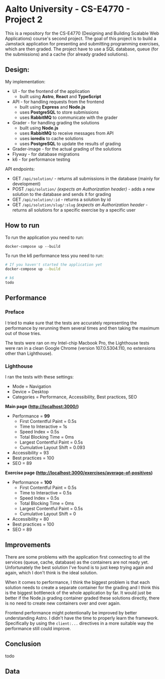 # Aalto University - CS-E4770 - Project 2

This is a repository for the CS-E4770 (Designing and Building Scalable Web Applications) course's second project. The goal of this project is to build a Jamstack application for presenting and submitting programming exercises, which are then graded. The project have to use a SQL database, queue (for the submissions) and a cache (for already graded solutions).

## Design:

My implementation:

- UI - for the frontend of the application
  - built using **Astro**, **React** and **TypeScript**
- API - for handling requests from the frontend
  - built using **Express** and **Node.js**
  - uses **PostgreSQL** to store submissions
  - uses **RabbitMQ** to communicate with the grader
- Grader - for handling grading the solutions
  - built using **Node.js**
  - uses **RabbitMQ** to receive messages from API
  - uses **ioredis** to cache solutions
  - uses **PostgreSQL** to update the results of grading
- Grader-image - for the actual grading of the solutions
- Flyway - for database migrations
- k6 - for performance testing

API endpoints:

- GET `/api/solution/` - returns all submissions in the database (mainly for development)
- POST `/api/solution/` *(expects an Authorization header)* - adds a new solution to the database and sends it for grading
- GET `/api/solution/:id` - returns a solution by id
- GET `/api/solution/slug/:slug` *(expects an Authorization header* - returns all solutions for a specific exercise by a specific user

## How to run

To run the application you need to run:

```
docker-compose up --build
```

To run the k6 performance tess you need to run:

```bash
# If you haven't started the application yet
docker-compose up --build

# k6
todo
```

## Performance

### Preface

I tried to make sure that the tests are accurately representing the performance by rerunning them several times and then taking the maximum out of those tries.

The tests were ran on my Intel-chip Macbook Pro, the Lighthouse tests were ran in a clean Google Chrome (version 107.0.5304.110, no extensions other than Lighthouse).

### Lighthouse

I ran the tests with these settings: 

- Mode = Navigation
- Device = Desktop
- Categories = Performance, Accessibility, Best practices, SEO

**Main page ([http://localhost:3000/](http://localhost:3000/))**

- Performance = **99**
  - First Contentful Paint = 0.5s
  - Time to Interactive = 1s
  - Speed Index = 0.5s
  - Total Blocking Time = 0ms
  - Largest Contentful Paint = 0.5s
  - Cumulative Layout Shift = 0.093
- Accessibility = 93
- Best practices = 100
- SEO = 89

**Exercise page ([http://localhost:3000/exercises/average-of-positives](http://localhost:3000/exercises/average-of-positives))**

- Performance = **100**
  - First Contentful Paint = 0.5s
  - Time to Interactive = 0.5s
  - Speed Index = 0.5s
  - Total Blocking Time = 0ms
  - Largest Contentful Paint = 0.5s
  - Cumulative Layout Shift = 0
- Accessibility = 80
- Best practices = 100
- SEO = 89

## Improvements

There are some problems with the application first connecting to all the services (queue, cache, database) as the containers are not ready yet. Unfortunately the best solution I've found is to just keep trying again and again, which I don't think is the ideal solution.

When it comes to performance, I think the biggest problem is that each solution needs to create a separate container for the grading and I think this is the biggest bottleneck of the whole application by far. It would just be better if the Node.js grading container graded these solutions directly, there is no need to create new containers over and over again.

Frontend performance might potentionally be improved by better understanding Astro. I didn't have the time to properly learn the framework. Specifically by using the `client:...` directives in a more suitable way the performance still could improve.

## Conclusion

todo

## Data

